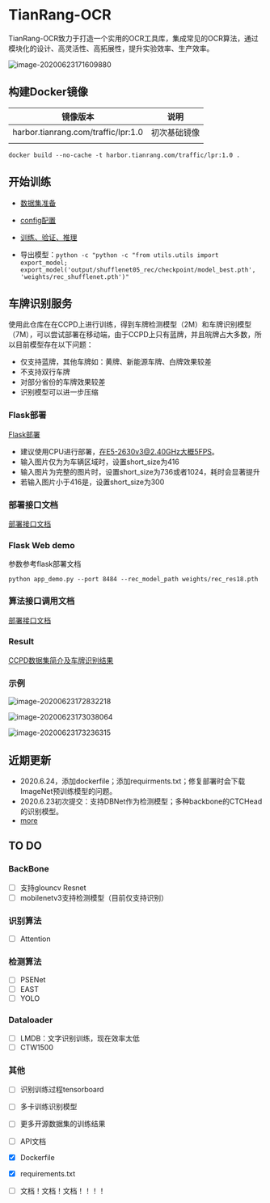 # TianRang-OCR

TianRang-OCR致力于打造一个实用的OCR工具库，集成常见的OCR算法，通过模块化的设计、高灵活性、高拓展性，提升实验效率、生产效率。

![image-20200623171609880](wiki/结构.png)



## 构建Docker镜像

| 镜像版本                            | 说明         |
| ----------------------------------- | ------------ |
| harbor.tianrang.com/traffic/lpr:1.0 | 初次基础镜像 |
|                                     |              |



```shell
docker build --no-cache -t harbor.tianrang.com/traffic/lpr:1.0 .
```



## 开始训练

- [数据集准备](wiki/数据集准备.md)
- [config配置](wiki/config配置示例.md)
- [训练、验证、推理](wiki/训练、验证及推理.md)

- 导出模型：`python -c "python -c "from utils.utils import export_model; export_model('output/shufflenet05_rec/checkpoint/model_best.pth', 'weights/rec_shufflenet.pth')"`



## 车牌识别服务

使用此仓库在在CCPD上进行训练，得到车牌检测模型（2M）和车牌识别模型（7M），可以尝试部署在移动端，由于CCPD上只有蓝牌，并且皖牌占大多数，所以目前模型存在以下问题：

- 仅支持蓝牌，其他车牌如：黄牌、新能源车牌、白牌效果较差
- 不支持双行车牌
- 对部分省份的车牌效果较差
- 识别模型可以进一步压缩

### Flask部署

[Flask部署](wiki/车牌识别服务部署文档.md)

- 建议使用CPU进行部署，在E5-2630v3@2.40GHz大概5FPS。
- 输入图片仅为为车辆区域时，设置short_size为416
- 输入图片为完整的图片时，设置short_size为736或者1024，耗时会显著提升
- 若输入图片小于416是，设置short_size为300

### 部署接口文档

[部署接口文档](wiki/车牌识别接口文档.md)

### Flask Web demo

参数参考flask部署文档

`python app_demo.py --port 8484 --rec_model_path weights/rec_res18.pth`

### 算法接口调用文档

[部署接口文档](wiki/算法接口文档.md)

### Result

[CCPD数据集简介及车牌识别结果](wiki/CCPD数据集简介及结果.md)

### 示例

![image-20200623172832218](wiki/lpr1.png)



![image-20200623173038064](wiki/lpr2.png)

![image-20200623173236315](wiki/lpr3.png)

## 近期更新



- 2020.6.24，添加dockerfile；添加requirments.txt；修复部署时会下载ImageNet预训练模型的问题。
- 2020.6.23初次提交：支持DBNet作为检测模型；多种backbone的CTCHead的识别模型。
- [more](wiki/更新.md)

## TO DO

### BackBone

- [ ] 支持glouncv Resnet
- [ ] mobilenetv3支持检测模型（目前仅支持识别）

### 识别算法

- [ ] Attention

### 检测算法

- [ ] PSENet
- [ ] EAST
- [ ] YOLO

### Dataloader

- [ ] LMDB：文字识别训练，现在效率太低
- [ ] CTW1500

### 其他

- [ ] 识别训练过程tensorboard
- [ ] 多卡训练识别模型
- [ ] 更多开源数据集的训练结果
- [ ] API文档
- [x] Dockerfile
- [x] requirements.txt
- [ ] 文档！文档！文档！！！！

